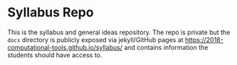 # Syllabus Repo

This is the syllabus and general ideas repository. The repo is private but the `docs` directory is publicly exposed via jekyll/GitHub pages at https://2018-computational-tools.github.io/syllabus/ and contains information the students should have access to. 
